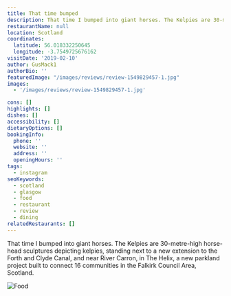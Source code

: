 ```yaml
---
title: That time bumped
description: That time I bumped into giant horses. The Kelpies are 30-metre-high horse-head sculptures depicting kelpies, standing next to a new extension to the Forth and Clyde Canal, and near
restaurantName: null
location: Scotland
coordinates:
  latitude: 56.018332250645
  longitude: -3.7549725676162
visitDate: '2019-02-10'
author: GusMack1
authorBio: ''
featuredImage: "/images/reviews/review-1549829457-1.jpg"
images:
  - '/images/reviews/review-1549829457-1.jpg'

cons: []
highlights: []
dishes: []
accessibility: []
dietaryOptions: []
bookingInfo:
  phone: ''
  website: ''
  address: ''
  openingHours: ''
tags:
  - instagram
seoKeywords:
  - scotland
  - glasgow
  - food
  - restaurant
  - review
  - dining
relatedRestaurants: []
---
```


That time I bumped into giant horses. The Kelpies are 30-metre-high horse-head sculptures depicting kelpies, standing next to a new extension to the Forth and Clyde Canal, and near River Carron, in The Helix, a new parkland project built to connect 16 communities in the Falkirk Council Area, Scotland.

![Food](/images/reviews/review-1549829457-1.jpg)
